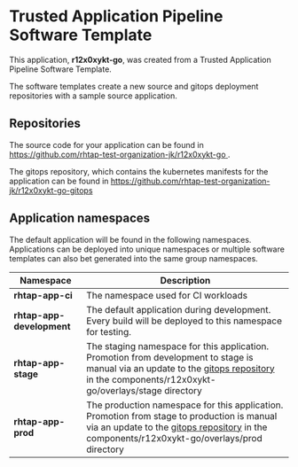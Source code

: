 # Trusted Application Pipeline Software Template

This application, **r12x0xykt-go**, was created from a Trusted Application Pipeline Software Template.

The software templates create a new source and gitops deployment repositories with a sample source application. 

## Repositories

The source code for your application can be found in [https://github.com/rhtap-test-organization-jk/r12x0xykt-go ](https://github.com/rhtap-test-organization-jk/r12x0xykt-go ).
 
The gitops repository, which contains the kubernetes manifests for the application can be found in 
[https://github.com/rhtap-test-organization-jk/r12x0xykt-go-gitops ](https://github.com/rhtap-test-organization-jk/r12x0xykt-go-gitops ) 

## Application namespaces 

The default application will be found in the following namespaces. Applications can be deployed into unique namespaces or multiple software templates can also bet generated into the same group namespaces.  

|  Namespace   |  Description   |  
| -------- | -------- |
| **rhtap-app-ci** | The namespace used for CI workloads |
| **rhtap-app-development** | The default application during development. Every build will be deployed to this namespace for testing. |
| **rhtap-app-stage** | The staging namespace for this application. Promotion from development to stage is manual via an update to the [gitops repository](https://github.com/rhtap-test-organization-jk/r12x0xykt-go-gitops ) in the components/r12x0xykt-go/overlays/stage directory |
| **rhtap-app-prod** | The production namespace for this application. Promotion from stage to production is manual via an update to the [gitops repository](https://github.com/rhtap-test-organization-jk/r12x0xykt-go-gitops ) in the components/r12x0xykt-go/overlays/prod directory |
